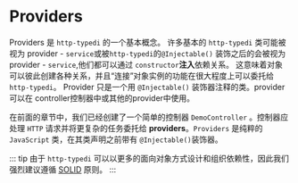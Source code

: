 # Providers

Providers 是 `http-typedi` 的一个基本概念。 许多基本的 `http-typedi` 类可能被视为 provider - `service`或被`http-typedi`的`@Injectable()` 装饰之后的会被视为 provider - `service`,他们都可以通过 `constructor`**注入**依赖关系。 这意味着对象可以彼此创建各种关系，并且“连接”对象实例的功能在很大程度上可以委托给 `http-typedi`。 Provider 只是一个用 `@Injectable()` 装饰器注释的类。provider可以在 controller控制器中或其他的provider中使用。

在前面的章节中，我们已经创建了一个简单的控制器 `DemoController` 。控制器应处理 `HTTP` 请求并将更复杂的任务委托给 **providers**。`Providers` 是纯粹的 `JavaScript` 类，在其类声明之前带有 `@Injectable()`装饰器。

::: tip
由于 `http-typedi` 可以以更多的面向对象方式设计和组织依赖性，因此我们强烈建议遵循 [SOLID](https://en.wikipedia.org/wiki/SOLID) 原则。
:::